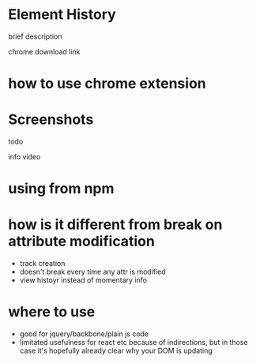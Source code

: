 # Element History

brief description

chrome download link

# how to use chrome extension

# Screenshots

todo

info video

# using from npm

# how is it different from break on attribute modification

- track creation
- doesn't break every time any attr is modified
- view histoyr instead of momentary info

# where to use

- good for jquery/backbone/plain js code
- limitated usefulness for react etc because of indirections, but in those case
it's hopefully already clear why your DOM is updating